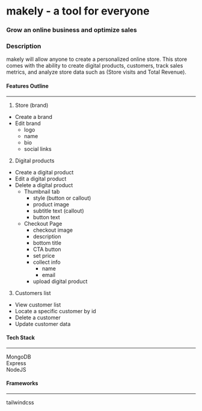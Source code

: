 # makely - a tool for everyone
### Grow an online business and optimize sales  

### Description
makely will allow anyone to create a personalized online store. This store comes with the ability to create digital products, customers, track sales metrics, and analyze store data such as (Store visits and Total Revenue).

#### Features Outline
---
1. Store (brand)
  - Create a brand
  - Edit brand
    - logo
    - name
    - bio
    - social links
2. Digital products
  - Create a digital product
  - Edit a digital product
  - Delete a digital product
    - Thumbnail tab
      - style (button or callout)
      - product image
      - subtitle text (callout)
      - button text
    - Checkout Page
      - checkout image
      - description
      - bottom title
      - CTA button
      - set price
      - collect info
        - name
        - email
      - upload digital product
3. Customers list
  - View customer list
  - Locate a specific customer by id
  - Delete a customer
  - Update customer data

#### Tech Stack
---
MongoDB  
Express  
NodeJS   

#### Frameworks  
---
tailwindcss
